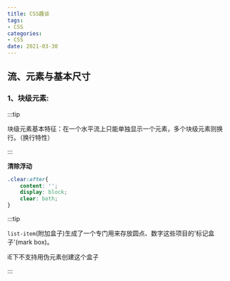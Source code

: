 ```yaml
---
title: CSS趣谈
tags:
- CSS 
categories:
- CSS 
date: 2021-03-30
---
```


## 流、元素与基本尺寸

### 1、块级元素:

:::tip

块级元素基本特征：在一个水平流上只能单独显示一个元素，多个块级元素则换行。（换行特性）

:::

**清除浮动**

```css
.clear:after{
    content: '';
    display: block;
    clear: both;
}
```

:::tip

`list-item`(附加盒子)生成了一个专门用来存放圆点、数字这些项目的'标记盒子'(mark box)。

iE下不支持用伪元素创建这个盒子

:::
